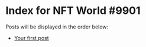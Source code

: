 # Index for NFT World #9901
Posts will be displayed in the order below:

- [Your first post](./001-first.md)


